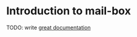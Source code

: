 # Introduction to mail-box

TODO: write [great documentation](http://jacobian.org/writing/what-to-write/)
